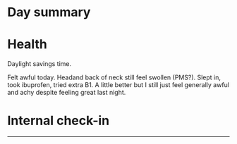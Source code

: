 # Day summary


# Health
Daylight savings time.

Felt awful today. Headand back of neck still feel swollen (PMS?). Slept in, took ibuprofen, tried extra B1. A little better but I still just feel generally awful and achy despite feeling great last night. 

# Internal check-in




------
